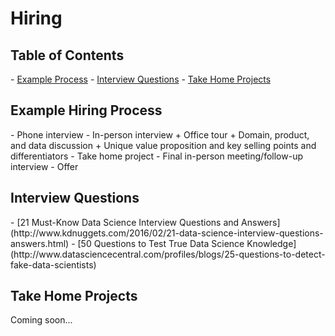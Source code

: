 # Hiring

<h2><a name="toc">Table of Contents</a></h2>
- <a href="#ex-process">Example Process</a>
- <a href="#interview-q">Interview Questions</a>
- <a href="#projects">Take Home Projects</a>

<h2><a name="ex-process">Example Hiring Process</a></h2>
- Phone interview
- In-person interview
    + Office tour
    + Domain, product, and data discussion
    + Unique value proposition and key selling points and differentiators
- Take home project
- Final in-person meeting/follow-up interview
- Offer

<h2><a name="interview-q">Interview Questions</a></h2>
- [21 Must-Know Data Science Interview Questions and Answers](http://www.kdnuggets.com/2016/02/21-data-science-interview-questions-answers.html)
- [50 Questions to Test True Data Science Knowledge](http://www.datasciencecentral.com/profiles/blogs/25-questions-to-detect-fake-data-scientists)

<h2><a name="projects">Take Home Projects</a></h2>

Coming soon...
